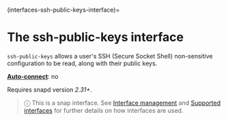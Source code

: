 (interfaces-ssh-public-keys-interface)=
# The ssh-public-keys interface

`ssh-public-keys` allows a user's SSH (Secure Socket Shell) non-sensitive configuration to be read, along with their public keys.

**[Auto-connect](/t/interface-management/6154#heading--auto-connections)**: no</br>

Requires snapd version _2.31+_.

> ⓘ  This is a snap interface. See [Interface management](/) and [Supported interfaces](/interfaces/index) for further details on how interfaces are used.

